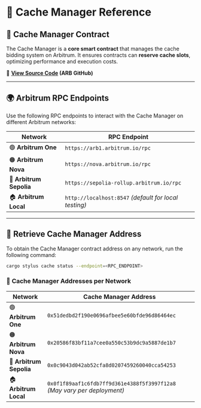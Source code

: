 # **🔗 Cache Manager Reference**

## 📜 **Cache Manager Contract**

The Cache Manager is a **core smart contract** that manages the cache bidding system on Arbitrum. It ensures contracts can **reserve cache slots**, optimizing performance and execution costs.

📌 **[View Source Code](https://github.com/OffchainLabs/nitro-contracts/blob/94999b3e2d3b4b7f8e771cc458b9eb229620dd8f/src/chain/CacheManager.sol#L4) (ARB GitHub)**

---

## 🌍 **Arbitrum RPC Endpoints**

Use the following RPC endpoints to interact with the Cache Manager on different Arbitrum networks:

| **Network**             | **RPC Endpoint**                                      |
| ----------------------- | ----------------------------------------------------- |
| 🟢 **Arbitrum One**     | `https://arb1.arbitrum.io/rpc`                        |
| 🟠 **Arbitrum Nova**    | `https://nova.arbitrum.io/rpc`                        |
| 🔵 **Arbitrum Sepolia** | `https://sepolia-rollup.arbitrum.io/rpc`              |
| 🏠 **Arbitrum Local**   | `http://localhost:8547` _(default for local testing)_ |

---

## 📍 **Retrieve Cache Manager Address**

To obtain the Cache Manager contract address on any network, run the following command:

```sh
cargo stylus cache status --endpoint=<RPC_ENDPOINT>
```

### 🔹 **Cache Manager Addresses per Network**

| **Network**             | **Cache Manager Address**                                                |
| ----------------------- | ------------------------------------------------------------------------ |
| 🟢 **Arbitrum One**     | `0x51dedbd2f190e0696afbee5e60bfde96d86464ec`                             |
| 🟠 **Arbitrum Nova**    | `0x20586f83bf11a7cee0a550c53b9dc9a5887de1b7`                             |
| 🔵 **Arbitrum Sepolia** | `0x0c9043d042ab52cfa8d0207459260040cca54253`                             |
| 🏠 **Arbitrum Local**   | `0x0f1f89aaf1c6fdb7ff9d361e4388f5f3997f12a8` _(May vary per deployment)_ |
